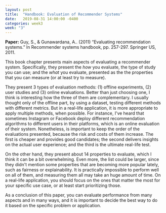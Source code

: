 ```yaml
---
layout: post
title:  "Handbook: Evaluation of Recommender Systems"
date:   2019-08-31 14:00:00 -0400
categories: week3
week: "3"
---
```


**Paper:** Guy, S., & Gunawardana, A.. (2011) “Evaluating recommendation systems.” In Recommender systems handbook, pp. 257-297. Springer US, 2011.

This book chapter presents main aspects of evaluating a recommender system.
Specifically, they present the _how_ you evaluate, the type of study you can use; and the _what_ you evaluate, presented as the the properties that you can measure (or at least try to measure).

They present 3 types of evaluation methods: (1) offline experiments, (2) user studies and (3) online evaluations.
Better than just choosing one, I think is interesting how the three of them are complementary.
I usually thought only of the offline part, by using a dataset, testing different methods with different metrics.
But in a real-life application, it is more appropriate to apply multiple methods, when possible.
For instance, I've heard that sometimes Instagram or Facebook deploy different recommendation algorithms to different users in their platforms, which is an online evaluation of their system.
Nonetheless, is important to keep the order of the evaluations presented, because the risk and costs of them increase. The first is cheaper and provides good candidates; the second delivers insights on the actual user experience; and the third is the ultimate real-life test.

On the other hand, they present about 14 properties to evaluate, which I think it can be a bit overwhelming. Even more, the list could be larger, since they didn't mention some properties that are becoming more popular lately, such as fairness or explainability.
It is practically impossible to perform well on all of them, and measuring them all may take an huge amount of time.
On a real-life application, you should focus on the ones that matter the most for your specific use case, or at least start prioritizing those.

As a conclusion of this paper, you can evaluate performance from many aspects and in many ways, and it is important to decide the best way to do it based on the specific problem or application.
